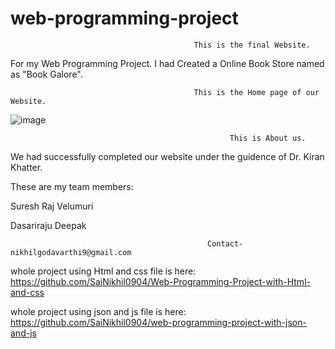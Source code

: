 # web-programming-project

                                             This is the final Website.


For my Web Programming Project. I had Created a Online Book Store named as "Book Galore".




                                             This is the Home page of our Website.
                                                 
                                                 
![image](https://user-images.githubusercontent.com/98106917/205303171-1a491c56-7833-4257-9ca5-8af75bd7da46.png)



                                                     This is About us.


We had successfully completed our website under the guidence of Dr. Kiran Khatter.


These are my team members:

Suresh Raj Velumuri

Dasariraju Deepak
                              
                              
                                                Contact-nikhilgodavarthi9@gmail.com

whole project using Html and css file is here: https://github.com/SaiNikhil0904/Web-Programming-Project-with-Html-and-css

whole project using json and js file is here: https://github.com/SaiNikhil0904/web-programming-project-with-json-and-js
